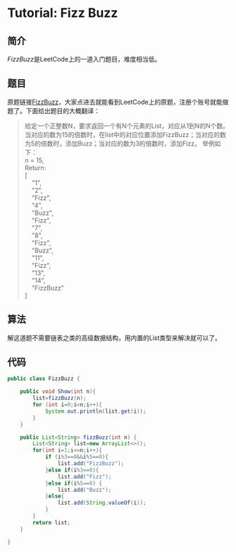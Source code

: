 # Tutorial: Fizz Buzz
## 简介
*FizzBuzz*是LeetCode上的一道入门题目，难度相当低。
## 题目
原题链接[FizzBuzz](https://leetcode.com/problems/fizz-buzz/)，大家点进去就能看到LeetCode上的原题，注册个账号就能做题了。下面给出题目的大概翻译：
>给定一个正整数N，要求返回一个有N个元素的List<String>，对应从1到N的N个数。当对应的数为15的倍数时，在list中的对应位置添加FizzBuzz；当对应的数为5的倍数时，添加Buzz；当对应的数为3的倍数时，添加Fizz。
举例如下：<br>
n = 15,<br>
Return:<br>
[<br>
    &nbsp;&nbsp;&nbsp;&nbsp;"1",<br>
    &nbsp;&nbsp;&nbsp;&nbsp;"2",<br>
    &nbsp;&nbsp;&nbsp;&nbsp;"Fizz",<br>
    &nbsp;&nbsp;&nbsp;&nbsp;"4",<br>
    &nbsp;&nbsp;&nbsp;&nbsp;"Buzz",<br>
    &nbsp;&nbsp;&nbsp;&nbsp;"Fizz",<br>
    &nbsp;&nbsp;&nbsp;&nbsp;"7",<br>
    &nbsp;&nbsp;&nbsp;&nbsp;"8",<br>
    &nbsp;&nbsp;&nbsp;&nbsp;"Fizz",<br>
    &nbsp;&nbsp;&nbsp;&nbsp;"Buzz",<br>
    &nbsp;&nbsp;&nbsp;&nbsp;"11",<br>
    &nbsp;&nbsp;&nbsp;&nbsp;"Fizz",<br>
    &nbsp;&nbsp;&nbsp;&nbsp;"13",<br>
    &nbsp;&nbsp;&nbsp;&nbsp;"14",<br>
    &nbsp;&nbsp;&nbsp;&nbsp;"FizzBuzz"<br>
]
## 算法
解这道题不需要链表之类的高级数据结构，用内置的List类型来解决就可以了。
## 代码
```Java
public class FizzBuzz {

    public void Show(int n){
        list=fizzBuzz(n);
        for (int i=0;i<n;i++){
            System.out.println(list.get(i));
        }
    }

    public List<String> fizzBuzz(int n) {
        List<String> list=new ArrayList<>();
        for(int i=1;i<=n;i++){
            if (i%3==0&&i%5==0){
                list.add("FizzBuzz");
            }else if(i%3==0){
                list.add("Fizz");
            }else if(i%5==0) {
                list.add("Buzz");
            }else{
                list.add(String.valueOf(i));
            }
        }
        return list;
    }

}
```